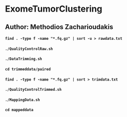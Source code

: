 # ExomeTumorClustering
## Author: Methodios Zacharioudakis
#### `find . -type f -name "*.fq.gz" | sort -u > rawdata.txt`
#### `./QualityControlRaw.sh`
#### `./DataTrimming.sh`
#### `cd trimmeddata/paired`
#### `find . -type f -name "*.fq.gz" | sort > trimdata.txt`
#### `./QualityControlTrimmed.sh`
#### `./MappingData.sh`
#### `cd mappeddata`
